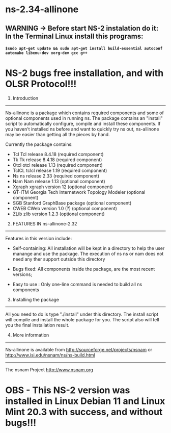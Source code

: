# ns-2.34-allinone
## WARNING -> Before start NS-2 instalation do it: In the Terminal Linux install this programs: 
#### ```$sudo apt-get update && sudo apt-get install build-essential autoconf automake libxmu-dev xorg-dev gcc g++```

# NS-2 bugs free installation, and with OLSR Protocol!!!

1. Introduction
----------------

Ns-allinone is a package which contains required components and some of
optional components used in running ns. The package contains an
"install" script to automatically configure, compile and install these
components. If you haven't installed ns before and want to quickly try
ns out, ns-allinone may be easier than getting all the pieces by hand.
 
Currently the package contains:
  
- Tcl       Tcl release 8.4.18    (required component)
- Tk        Tk release 8.4.18     (required component)
- Otcl      otcl release 1.13    (required component)
- TclCL     tclcl release 1.19  (required component)
- Ns        ns release 2.33    (required component)
- Nam       Nam release 1.13       (optional component)
- Xgraph    xgraph version 12     (optional component)
- GT-ITM    Georgia Tech Internetwork
            Topology Modeler      (optional component)
- SGB       Stanford GraphBase
            package               (optional component)
- CWEB      CWeb version 1.0 (?)  (optional component)
- ZLib      zlib version 1.2.3    (optional component) 

2. FEATURES IN ns-allinone-2.32
-------------------------------

Features in this version include:
 
- Self-containing: All installation will be kept in a directory to help
		   the user manange and use the package. The execution of ns
		   ns or nam does not need any ther support outside
		   this directory

- Bugs fixed:      All components inside the package, are the most recent 
                   versions;

- Easy to use :    Only one-line command is needed to build all ns
		   components

3. Installing the package
--------------------------

All you need to do is type "./install" under this directory. The install
script will compile and install the whole package for you. The script also
will tell you the final installation result.


4. More information
--------------------

Ns-allinone is available from
<http://sourceforge.net/projects/nsnam>
or
<http://www.isi.edu/nsnam/ns/ns-build.html>

-----------------------------
The nsnam Project
http://www.nsnam.org

# OBS - This NS-2 version was installed in Linux Debian 11 and Linux Mint 20.3 with success, and without bugs!!!
